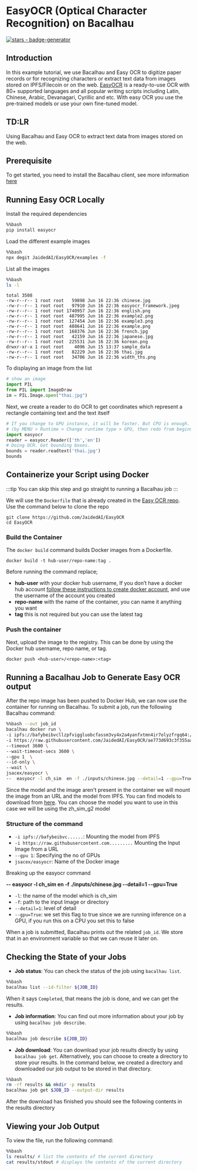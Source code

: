 # EasyOCR (Optical Character Recognition) on Bacalhau

[![stars - badge-generator](https://img.shields.io/github/stars/bacalhau-project/bacalhau?style=social)](https://github.com/bacalhau-project/bacalhau)

## Introduction

In this example tutorial, we use Bacalhau and Easy OCR to digitize paper records or for recognizing characters or extract text data from images stored on IPFS/Filecoin or on the web. [EasyOCR](https://www.jaided.ai/) is a ready-to-use OCR with 80+ supported languages and all popular writing scripts including Latin, Chinese, Arabic, Devanagari, Cyrillic and etc. With easy OCR you use the pre-trained models or use your own fine-tuned model.

## TD:LR

Using Bacalhau and Easy OCR to extract text data from images stored on the web.

## Prerequisite

To get started, you need to install the Bacalhau client, see more information [here](https://docs.bacalhau.org/getting-started/installation)

## Running Easy OCR Locally​

Install the required dependencies

```bash
%%bash
pip install easyocr
```

Load the different example images

```bash
%%bash
npx degit JaidedAI/EasyOCR/examples -f
```

List all the images

```bash
%%bash
ls -l
```

```
total 3508
-rw-r--r-- 1 root root   59898 Jun 16 22:36 chinese.jpg
-rw-r--r-- 1 root root   97910 Jun 16 22:36 easyocr_framework.jpeg
-rw-r--r-- 1 root root 1740957 Jun 16 22:36 english.png
-rw-r--r-- 1 root root  487995 Jun 16 22:36 example2.png
-rw-r--r-- 1 root root  127454 Jun 16 22:36 example3.png
-rw-r--r-- 1 root root  488641 Jun 16 22:36 example.png
-rw-r--r-- 1 root root  168376 Jun 16 22:36 french.jpg
-rw-r--r-- 1 root root   42159 Jun 16 22:36 japanese.jpg
-rw-r--r-- 1 root root  225531 Jun 16 22:36 korean.png
drwxr-xr-x 1 root root    4096 Jun 15 13:37 sample_data
-rw-r--r-- 1 root root   82229 Jun 16 22:36 thai.jpg
-rw-r--r-- 1 root root   34706 Jun 16 22:36 width_ths.png
```

To displaying an image from the list

```python
# show an image
import PIL
from PIL import ImageDraw
im = PIL.Image.open("thai.jpg")
```

Next, we create a reader to do OCR to get coordinates which represent a rectangle containing text and the text itself

```python
# If you change to GPU instance, it will be faster. But CPU is enough.
# (by MENU > Runtime > Change runtime type > GPU, then redo from beginning )
import easyocr
reader = easyocr.Reader(['th','en'])
# Doing OCR. Get bounding boxes.
bounds = reader.readtext('thai.jpg')
bounds
```

## Containerize your Script using Docker

:::tip You can skip this step and go straight to running a Bacalhau job :::

We will use the `Dockerfile` that is already created in the [Easy OCR repo](https://github.com/JaidedAI/EasyOCR). Use the command below to clone the repo

```
git clone https://github.com/JaidedAI/EasyOCR
cd EasyOCR
```

### Build the Container

The `docker build` command builds Docker images from a Dockerfile.

```
docker build -t hub-user/repo-name:tag .
```

Before running the command replace;

* **hub-user** with your docker hub username, If you don’t have a docker hub account [follow these instructions to create docker account](https://docs.docker.com/docker-id/), and use the username of the account you created
* **repo-name** with the name of the container, you can name it anything you want
* **tag** this is not required but you can use the latest tag

### Push the container

Next, upload the image to the registry. This can be done by using the Docker hub username, repo name, or tag.

```
docker push <hub-user>/<repo-name>:<tag>
```

## Running a Bacalhau Job to Generate Easy OCR output

After the repo image has been pushed to Docker Hub, we can now use the container for running on Bacalhau. To submit a job, run the following Bacalhau command:

```bash
%%bash --out job_id
bacalhau docker run \
-i ipfs://bafybeibvcllzpfviggluobcfassm3vy4x2a4yanfxtmn4ir7olyzfrgq64:/root/.EasyOCR/model/zh_sim_g2.pth  \
-i https://raw.githubusercontent.com/JaidedAI/EasyOCR/ae773d693c3f355aac2e58f0d8142c600172f016/examples/chinese.jpg \
--timeout 3600 \
--wait-timeout-secs 3600 \
--gpu 1  \
--id-only \
--wait \
jsacex/easyocr \
--  easyocr -l ch_sim  en -f ./inputs/chinese.jpg --detail=1 --gpu=True

```

Since the model and the image aren't present in the container we will mount the image from an URL and the model from IPFS. You can find models to download from [here](https://www.jaided.ai/easyocr/modelhub/). You can choose the model you want to use in this case we will be using the zh\_sim\_g2 model

### Structure of the command

* `-i ipfs://bafybeibvc......`: Mounting the model from IPFS
* `-i https://raw.githubusercontent.com.........` Mounting the Input Image from a URL
* `--gpu 1`: Specifying the no of GPUs
* `jsacex/easyocr`: Name of the Docker image

Breaking up the easyocr command

**-- easyocr -l ch\_sim en -f ./inputs/chinese.jpg --detail=1 --gpu=True**

* `-l`: the name of the model which is ch\_sim
* `-f`: path to the input Image or directory
* `--detail=1`: level of detail
* `--gpu=True`: we set this flag to true since we are running inference on a GPU, if you run this on a CPU you set this to false

When a job is submitted, Bacalhau prints out the related `job_id`. We store that in an environment variable so that we can reuse it later on.

## Checking the State of your Jobs

* **Job status**: You can check the status of the job using `bacalhau list`.

```bash
%%bash
bacalhau list --id-filter ${JOB_ID}
```

When it says `Completed`, that means the job is done, and we can get the results.

* **Job information**: You can find out more information about your job by using `bacalhau job describe`.

```bash
%%bash
bacalhau job describe ${JOB_ID}
```

* **Job download**: You can download your job results directly by using `bacalhau job get`. Alternatively, you can choose to create a directory to store your results. In the command below, we created a directory and downloaded our job output to be stored in that directory.

```bash
%%bash
rm -rf results && mkdir -p results
bacalhau job get $JOB_ID --output-dir results
```

After the download has finished you should see the following contents in the results directory

## Viewing your Job Output

To view the file, run the following command:

```bash
%%bash
ls results/ # list the contents of the current directory
cat results/stdout # displays the contents of the current directory
```
